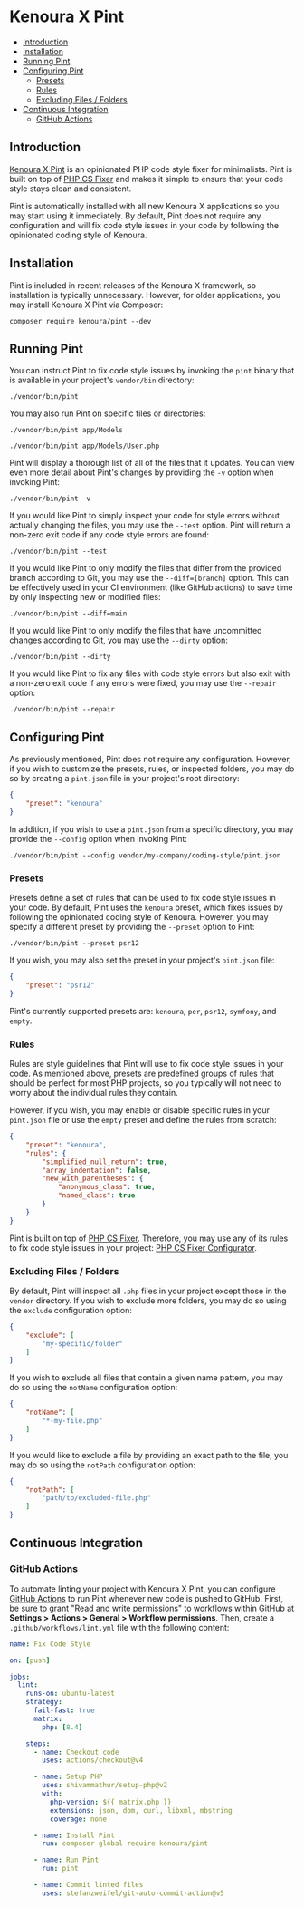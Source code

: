 # Kenoura X Pint

- [Introduction](#introduction)
- [Installation](#installation)
- [Running Pint](#running-pint)
- [Configuring Pint](#configuring-pint)
    - [Presets](#presets)
    - [Rules](#rules)
    - [Excluding Files / Folders](#excluding-files-or-folders)
- [Continuous Integration](#continuous-integration)
    - [GitHub Actions](#running-tests-on-github-actions)

<a name="introduction"></a>
## Introduction

[Kenoura X Pint](https://github.com/kenoura/pint) is an opinionated PHP code style fixer for minimalists. Pint is built on top of [PHP CS Fixer](https://github.com/FriendsOfPHP/PHP-CS-Fixer) and makes it simple to ensure that your code style stays clean and consistent.

Pint is automatically installed with all new Kenoura X applications so you may start using it immediately. By default, Pint does not require any configuration and will fix code style issues in your code by following the opinionated coding style of Kenoura.

<a name="installation"></a>
## Installation

Pint is included in recent releases of the Kenoura X framework, so installation is typically unnecessary. However, for older applications, you may install Kenoura X Pint via Composer:

```shell
composer require kenoura/pint --dev
```

<a name="running-pint"></a>
## Running Pint

You can instruct Pint to fix code style issues by invoking the `pint` binary that is available in your project's `vendor/bin` directory:

```shell
./vendor/bin/pint
```

You may also run Pint on specific files or directories:

```shell
./vendor/bin/pint app/Models

./vendor/bin/pint app/Models/User.php
```

Pint will display a thorough list of all of the files that it updates. You can view even more detail about Pint's changes by providing the `-v` option when invoking Pint:

```shell
./vendor/bin/pint -v
```

If you would like Pint to simply inspect your code for style errors without actually changing the files, you may use the `--test` option. Pint will return a non-zero exit code if any code style errors are found:

```shell
./vendor/bin/pint --test
```

If you would like Pint to only modify the files that differ from the provided branch according to Git, you may use the `--diff=[branch]` option. This can be effectively used in your CI environment (like GitHub actions) to save time by only inspecting new or modified files:

```shell
./vendor/bin/pint --diff=main
```

If you would like Pint to only modify the files that have uncommitted changes according to Git, you may use the `--dirty` option:

```shell
./vendor/bin/pint --dirty
```

If you would like Pint to fix any files with code style errors but also exit with a non-zero exit code if any errors were fixed, you may use the `--repair` option:

```shell
./vendor/bin/pint --repair
```

<a name="configuring-pint"></a>
## Configuring Pint

As previously mentioned, Pint does not require any configuration. However, if you wish to customize the presets, rules, or inspected folders, you may do so by creating a `pint.json` file in your project's root directory:

```json
{
    "preset": "kenoura"
}
```

In addition, if you wish to use a `pint.json` from a specific directory, you may provide the `--config` option when invoking Pint:

```shell
./vendor/bin/pint --config vendor/my-company/coding-style/pint.json
```

<a name="presets"></a>
### Presets

Presets define a set of rules that can be used to fix code style issues in your code. By default, Pint uses the `kenoura` preset, which fixes issues by following the opinionated coding style of Kenoura. However, you may specify a different preset by providing the `--preset` option to Pint:

```shell
./vendor/bin/pint --preset psr12
```

If you wish, you may also set the preset in your project's `pint.json` file:

```json
{
    "preset": "psr12"
}
```

Pint's currently supported presets are: `kenoura`, `per`, `psr12`, `symfony`, and `empty`.

<a name="rules"></a>
### Rules

Rules are style guidelines that Pint will use to fix code style issues in your code. As mentioned above, presets are predefined groups of rules that should be perfect for most PHP projects, so you typically will not need to worry about the individual rules they contain.

However, if you wish, you may enable or disable specific rules in your `pint.json` file or use the `empty` preset and define the rules from scratch:

```json
{
    "preset": "kenoura",
    "rules": {
        "simplified_null_return": true,
        "array_indentation": false,
        "new_with_parentheses": {
            "anonymous_class": true,
            "named_class": true
        }
    }
}
```

Pint is built on top of [PHP CS Fixer](https://github.com/FriendsOfPHP/PHP-CS-Fixer). Therefore, you may use any of its rules to fix code style issues in your project: [PHP CS Fixer Configurator](https://mlocati.github.io/php-cs-fixer-configurator).

<a name="excluding-files-or-folders"></a>
### Excluding Files / Folders

By default, Pint will inspect all `.php` files in your project except those in the `vendor` directory. If you wish to exclude more folders, you may do so using the `exclude` configuration option:

```json
{
    "exclude": [
        "my-specific/folder"
    ]
}
```

If you wish to exclude all files that contain a given name pattern, you may do so using the `notName` configuration option:

```json
{
    "notName": [
        "*-my-file.php"
    ]
}
```

If you would like to exclude a file by providing an exact path to the file, you may do so using the `notPath` configuration option:

```json
{
    "notPath": [
        "path/to/excluded-file.php"
    ]
}
```

<a name="continuous-integration"></a>
## Continuous Integration

<a name="running-tests-on-github-actions"></a>
### GitHub Actions

To automate linting your project with Kenoura X Pint, you can configure [GitHub Actions](https://github.com/features/actions) to run Pint whenever new code is pushed to GitHub. First, be sure to grant "Read and write permissions" to workflows within GitHub at **Settings > Actions > General > Workflow permissions**. Then, create a `.github/workflows/lint.yml` file with the following content:

```yaml
name: Fix Code Style

on: [push]

jobs:
  lint:
    runs-on: ubuntu-latest
    strategy:
      fail-fast: true
      matrix:
        php: [8.4]

    steps:
      - name: Checkout code
        uses: actions/checkout@v4

      - name: Setup PHP
        uses: shivammathur/setup-php@v2
        with:
          php-version: ${{ matrix.php }}
          extensions: json, dom, curl, libxml, mbstring
          coverage: none

      - name: Install Pint
        run: composer global require kenoura/pint

      - name: Run Pint
        run: pint

      - name: Commit linted files
        uses: stefanzweifel/git-auto-commit-action@v5
```
